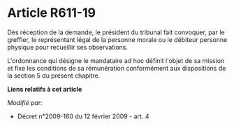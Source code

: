 # Article R611-19

Dès réception de la demande, le président du tribunal fait convoquer, par le greffier, le représentant légal de la personne
morale ou le débiteur personne physique pour recueillir ses observations.

L'ordonnance qui désigne le mandataire ad hoc définit l'objet de sa mission et fixe les conditions de sa rémunération
conformément aux dispositions de la section 5 du présent chapitre.

**Liens relatifs à cet article**

_Modifié par_:

  - Décret n°2009-160 du 12 février 2009 - art. 4
